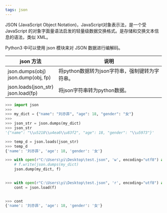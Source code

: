 ```yaml
---
tags: json
---
```


JSON (JavaScript Object Notation)，JavaScript对象表示法，是一个受 JavaScript 的对象字面量语法启发的轻量级数据交换格式。是存储和交换文本信息的语法，类似 XML。

Python3 中可以使用 json 模块来对 JSON 数据进行编解码。

| json 方法 | 说明 |
| --- | --- |
| json.dumps(obj)<br>json.dump(obj, fp) | 将python数据转为json字符串，强制键转为字符串。 |
| json.loads(json_str)<br>json.load(fp) | 将json字符串转为python数据。 |

```Python
>>> import json
>>> 
>>> my_dict = {"name": "刘亦菲", "age": 18, "gender": "女"}
>>> 
>>> json_str = json.dumps(my_dict)
>>> json_str
'{"name": "\\u5218\\u4ea6\\u83f2", "age": 18, "gender": "\\u5973"}'

>>> temp_d = json.loads(json_str)
>>> temp_d
{'name': '刘亦菲', 'age': 18, 'gender': '女'}

>>> with open(r"C:\Users\yi\Desktop\test.json", 'w', encoding="utf8") as f:
	# f.write(json.dumps(my_dict)
	json.dump(my_dict, f)

	
>>> with open(r"C:\Users\yi\Desktop\test.json", 'r', encoding="utf8") as f:
	cont = json.load(f)

	
>>> cont
{'name': '刘亦菲', 'age': 18, 'gender': '女'}
```